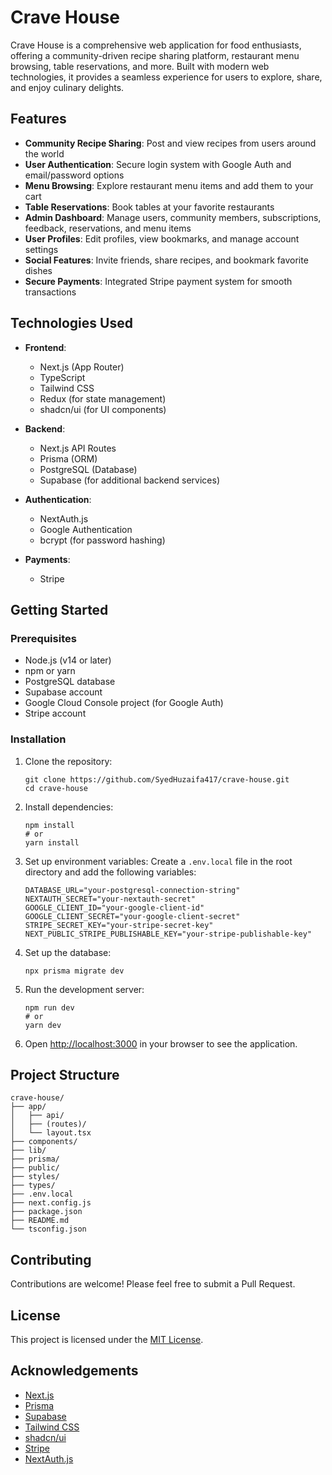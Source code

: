 # Crave House

Crave House is a comprehensive web application for food enthusiasts, offering a community-driven recipe sharing platform, restaurant menu browsing, table reservations, and more. Built with modern web technologies, it provides a seamless experience for users to explore, share, and enjoy culinary delights.

## Features

- **Community Recipe Sharing**: Post and view recipes from users around the world
- **User Authentication**: Secure login system with Google Auth and email/password options
- **Menu Browsing**: Explore restaurant menu items and add them to your cart
- **Table Reservations**: Book tables at your favorite restaurants
- **Admin Dashboard**: Manage users, community members, subscriptions, feedback, reservations, and menu items
- **User Profiles**: Edit profiles, view bookmarks, and manage account settings
- **Social Features**: Invite friends, share recipes, and bookmark favorite dishes
- **Secure Payments**: Integrated Stripe payment system for smooth transactions

## Technologies Used

- **Frontend**:
  - Next.js (App Router)
  - TypeScript
  - Tailwind CSS
  - Redux (for state management)
  - shadcn/ui (for UI components)

- **Backend**:
  - Next.js API Routes
  - Prisma (ORM)
  - PostgreSQL (Database)
  - Supabase (for additional backend services)

- **Authentication**:
  - NextAuth.js
  - Google Authentication
  - bcrypt (for password hashing)

- **Payments**:
  - Stripe

## Getting Started

### Prerequisites

- Node.js (v14 or later)
- npm or yarn
- PostgreSQL database
- Supabase account
- Google Cloud Console project (for Google Auth)
- Stripe account

### Installation

1. Clone the repository:
   ```
   git clone https://github.com/SyedHuzaifa417/crave-house.git
   cd crave-house
   ```

2. Install dependencies:
   ```
   npm install
   # or
   yarn install
   ```

3. Set up environment variables:
   Create a `.env.local` file in the root directory and add the following variables:
   ```
   DATABASE_URL="your-postgresql-connection-string"
   NEXTAUTH_SECRET="your-nextauth-secret"
   GOOGLE_CLIENT_ID="your-google-client-id"
   GOOGLE_CLIENT_SECRET="your-google-client-secret"
   STRIPE_SECRET_KEY="your-stripe-secret-key"
   NEXT_PUBLIC_STRIPE_PUBLISHABLE_KEY="your-stripe-publishable-key"
   ```

4. Set up the database:
   ```
   npx prisma migrate dev
   ```

5. Run the development server:
   ```
   npm run dev
   # or
   yarn dev
   ```

6. Open [http://localhost:3000](http://localhost:3000) in your browser to see the application.

## Project Structure

```
crave-house/
├── app/
│   ├── api/
│   ├── (routes)/
│   └── layout.tsx
├── components/
├── lib/
├── prisma/
├── public/
├── styles/
├── types/
├── .env.local
├── next.config.js
├── package.json
├── README.md
└── tsconfig.json
```

## Contributing

Contributions are welcome! Please feel free to submit a Pull Request.

## License

This project is licensed under the [MIT License](LICENSE).

## Acknowledgements

- [Next.js](https://nextjs.org/)
- [Prisma](https://www.prisma.io/)
- [Supabase](https://supabase.io/)
- [Tailwind CSS](https://tailwindcss.com/)
- [shadcn/ui](https://ui.shadcn.com/)
- [Stripe](https://stripe.com/)
- [NextAuth.js](https://next-auth.js.org/)
